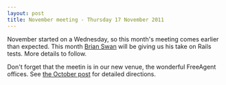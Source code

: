 ```yaml
---
layout: post
title: November meeting - Thursday 17 November 2011
---
```


November started on a Wednesday, so this month's meeting comes earlier than expected.  This month [Brian Swan](twitter.com/bgswan) will be giving us his take on Rails tests. More details to follow.

Don't forget that the meetin is in our new venue, the wonderful FreeAgent offices.  See [the October post](http://scotrug.org/2011/10/19/october-meeeting.html) for detailed directions.
